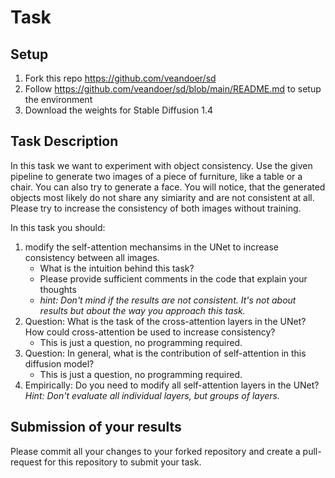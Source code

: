 # Task 
## Setup

1. Fork this repo https://github.com/veandoer/sd
2. Follow https://github.com/veandoer/sd/blob/main/README.md to setup the environment
3. Download the weights for Stable Diffusion 1.4

## Task Description
In this task we want to experiment with object consistency. 
Use the given pipeline to generate two images of a piece of furniture, like a table or a chair. You can also try to generate a face. 
You will notice, that the generated objects most likely do not share any simiarity and are not consistent at all. Please try to increase the consistency of both images without training.

In this task you should: 
1. modify the self-attention mechansims in the UNet to increase consistency between all images.
   - What is the intuition behind this task?
   - Please provide sufficient comments in the code that explain your thoughts
   - _hint: Don't mind if the results are not consistent. It's not about results but about the way you approach this task._
2. Question: What is the task of the cross-attention layers in the UNet? How could cross-attention be used to increase consistency?
   - This is just a question, no programming required.
3. Question: In general, what is the contribution of self-attention in this diffusion model?
   - This is just a question, no programming required.
4. Empirically: Do you need to modify all self-attention layers in the UNet? _Hint: Don't evaluate all individual layers, but groups of layers._

## Submission of your results
Please commit all your changes to your forked repository and create a pull-request for this repository to submit your task.
